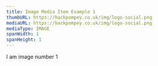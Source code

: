 ```yaml
---
title: Image Media Item Example 1
thumbURL: https://hackpompey.co.uk/img/logo-social.png
mediaURL: https://hackpompey.co.uk/img/logo-social.png
mediaType: IMAGE
spanWidth: 1
spanHeight: 1
---
```


I am image number 1